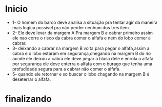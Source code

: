# Inicio
- 1- O homem do barco deve analisa a situação pra tentar agir da maneira mais logica possivel pra não perder nenhum dos tres item.
- 2- Ele deve levar da margem A Pra margem B a cabrar primeiro assim ele nao corre o risco da cabra comer o alfafa e nem do lobo comer a cabrar.
- 3- deixando a cabrar na margem B volta para pegar o alfafa,assim a cabra e o lobo estaram em segurança,chegando na margem B do rio aonde ele deixou a cabra ele deve pegar a blusa dele e enrola o alfafa por segurança ele deve enterra o alfafa com o burago que tenha uma profudidade segura para a cabrar não comer o alfafa. 
- 5- quando ele retornar e so buscar o lobo chagando na margem B é deseterrar o alfafa.
# finalizando
